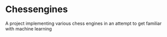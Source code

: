 # Chessengines
A project implementing various chess engines in an attempt to get familiar with machine learning

